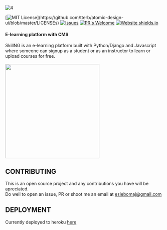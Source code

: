 ![4](https://user-images.githubusercontent.com/57163971/90302823-f84ab280-dea0-11ea-84f1-b4259f0ad9e7.png)

[![MIT License](https://img.shields.io/apm/l/atomic-design-ui.svg?)](https://github.com/tterb/atomic-design-ui/blob/master/LICENSEs)
[![Issues](https://img.shields.io/github/issues-raw/tterb/PlayMusic.svg?maxAge=25000)](https://github.com/esiebomaj/skillng/issues)
[![PR's Welcome](https://img.shields.io/badge/PRs-welcome-brightgreen.svg?style=flat)](http://makeapullrequest.com)
[![Website shields.io](https://img.shields.io/website-up-down-green-red/http/shields.io.svg)](http://shields.io/)
<br>
#### E-learning platform with CMS

SkillNG is an e-learning platform built with Python/Django and Javascript where someone can signup as a student or as an instructor to learn or upload courses for free.
<br>
<br>
<img height=300px src="https://user-images.githubusercontent.com/57163971/90303086-e8cc6900-dea2-11ea-8cb9-0748ef8fae77.png" />
## CONTRIBUTING
This is an open source project and any contributions you have will be apreciated.
<br>
Do well to open an issue, PR or shoot me an email at esiebomaj@gmail.com
## DEPLOYMENT
Currently deployed to heroku 
[here](https://skillng.herokuapp.com/)
